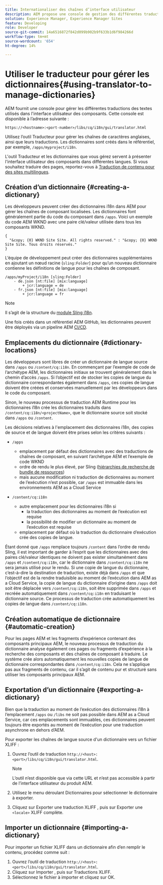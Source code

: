 ```yaml
---
title: Internationaliser des chaînes d’interface utilisateur
description: AEM propose une console de gestion des différentes traductions de textes utilisés dans l’interface utilisateur des composants.
solution: Experience Manager, Experience Manager Sites
feature: Developing
role: Developer
source-git-commit: 14a6516872f842d099b902b9f633b1d6f984266d
workflow-type: tm+mt
source-wordcount: '654'
ht-degree: 14%

---
```



# Utiliser le traducteur pour gérer les dictionnaires{#using-translator-to-manage-dictionaries}

AEM fournit une console pour gérer les différentes traductions des textes utilisés dans l&#39;interface utilisateur des composants. Cette console est disponible à l’adresse suivante :

`https://<hostname>:<port-number>/libs/cq/i18n/gui/translator.html`

Utilisez l’outil Traducteur pour gérer les chaînes de caractères anglaises, ainsi que leurs traductions. Les dictionnaires sont créés dans le référentiel, par exemple, `/apps/myproject/i18n`.

L&#39;outil Traducteur et les dictionnaires que vous gérez servent à présenter l&#39;interface utilisateur des composants dans différentes langues. Si vous souhaitez traduire des pages, reportez-vous à [Traduction de contenu pour des sites multilingues](/help/sites-cloud/administering/translation/overview.md).

## Création d’un dictionnaire {#creating-a-dictionary}

Les développeurs peuvent créer des dictionnaires i18n dans AEM pour gérer les chaînes de composant localisées. Les dictionnaires font généralement partie du code du composant dans `/apps`. Voici un exemple du code AEM WKND avec une paire clé/valeur utilisée dans tous les composants WKND.

```
{
  "&copy; {0} WKND Site Site. All rights reserved." : "&copy; {0} WKND Site Site. Tous droits réservés."
}
```

L’équipe de développement peut créer des dictionnaires supplémentaires en ajoutant un nœud racine (`sling:Folder`) pour qu’un nouveau dictionnaire contienne les définitions de langue pour les chaînes de composant.

```shell
/apps/myProject/i18n [sling:Folder]
    - de.json [nt:file] [mix:language]
        + jcr:language = de
    - fr.json [nt:file] [mix:language]
        + jcr:language = fr
```

>[!NOTE]
>
>Il s’agit de la structure du [module Sling i18n](https://sling.apache.org/site/internationalization-support.html).

Une fois créés dans un référentiel AEM GitHub, les dictionnaires peuvent être déployés via un pipeline AEM [CI/CD](/help/implementing/cloud-manager/configuring-pipelines/introduction-ci-cd-pipelines.md).

## Emplacements du dictionnaire {#dictionary-locations}

Les développeurs sont libres de créer un dictionnaire de langue source dans `/apps` ou `/content/cq:i18n`. En commençant par l’exemple de code de l’archétype AEM, les dictionnaires initiaux se trouvent généralement dans le chemin d’accès `/apps`. Si l’objectif est de stocker les copies de langue du dictionnaire correspondantes également dans `/apps`, ces copies de langue doivent être créées et conservées manuellement par les développeurs dans le code du composant.

Sinon, le nouveau processus de traduction AEM Runtime pour les dictionnaires i18n crée les dictionnaires traduits dans `/content/cq:i18n/<projectName>`, que le dictionnaire source soit stocké dans `/apps` ou `/content`.

Les décisions relatives à l&#39;emplacement des dictionnaires i18n, des copies de source et de langue doivent être prises selon les critères suivants :

* `/apps`
   * emplacement par défaut des dictionnaires avec des traductions de chaînes de composant, en suivant l’archétype AEM et l’exemple de code WKND
   * ordre de rendu le plus élevé, par Sling ([hiérarchies de recherche de bundle de ressources](https://sling.apache.org/documentation/bundles/internationalization-support-i18n.html#resourcebundle-hierarchies))
   * mais aucune modification ni traduction de dictionnaires au moment de l’exécution n’est possible, car `/apps` est immuable dans les environnements AEM as a Cloud Service

* `/content/cq:i18n`
   * autre emplacement pour les dictionnaires i18n si
      * la traduction des dictionnaires au moment de l’exécution est requise
      * la possibilité de modifier un dictionnaire au moment de l’exécution est requise
   * emplacement par défaut où la traduction du dictionnaire d’exécution crée des copies de langue.

Étant donné que `/apps` remplace toujours `/content` dans l’ordre de rendu Sling, il est important de garder à l’esprit que les dictionnaires avec des paires clé/valeur identiques ne doivent pas exister simultanément dans `/apps` et `/content/cq:i18n`, car le dictionnaire dans `/content/cq:i18n` ne sera jamais utilisé pour le rendu. Si une copie de langue du dictionnaire, c’est-à-dire la destination de traduction, existe déjà dans `/apps` et que l’objectif est de la rendre traduisible au moment de l’exécution dans AEM as a Cloud Service, la copie de langue du dictionnaire d’origine dans `/apps` doit soit être déplacée vers `/content/cq:i18n`, soit être supprimée dans `/apps` et recréée automatiquement dans `/content/cq:i18n` en traduisant le dictionnaire source. Ce processus de traduction crée automatiquement les copies de langue dans `/content/cq:i18n`.

## Création automatique de dictionnaire {#automatic-creation}

Pour les pages AEM et les fragments d’expérience contenant des composants principaux AEM, le nouveau processus de traduction du dictionnaire analyse également ces pages ou fragments d’expérience à la recherche des composants et des chaînes de composant à traduire. Le système crée alors automatiquement les nouvelles copies de langue de dictionnaire correspondantes dans `/content/cq:i18n`. Cela ne s’applique pas aux fragments de contenu, car il s’agit de contenu pur et structuré sans utiliser les composants principaux AEM.

## Exportation d’un dictionnaire {#exporting-a-dictionary}

Bien que la traduction au moment de l’exécution des dictionnaires i18n à l’emplacement `/apps` ou `/libs` ne soit pas possible dans AEM as a Cloud Service, car ces emplacements sont immuables, ces dictionnaires peuvent toujours être exportés au moment de l’exécution pour une traduction asynchrone en dehors d’AEM.

Pour exporter les chaînes de langue source d&#39;un dictionnaire vers un fichier XLIFF :

1. Ouvrez l’outil de traduction `http://<host>:<port>/libs/cq/i18n/gui/translator.html`.

   >[!NOTE]
   >
   >L’outil n’est disponible que via cette URL et n’est pas accessible à partir de l’interface utilisateur du produit AEM.

1. Utilisez le menu déroulant Dictionnaires pour sélectionner le dictionnaire à exporter.
1. Cliquez sur Exporter une traduction XLIFF , puis sur Exporter une `<locale>` XLIFF complète.

## Importer un dictionnaire {#importing-a-dictionary}

Pour importer un fichier XLIFF dans un dictionnaire afin d’en remplir le contenu, procédez comme suit :

1. Ouvrez l’outil de traduction `http://<host>:<port>/libs/cq/i18n/gui/translator.html`.
1. Cliquez sur Importer , puis sur Traductions XLIFF.
1. Sélectionnez le fichier à importer et cliquez sur OK.
